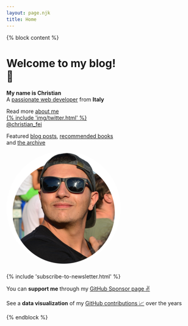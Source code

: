 ```yaml
---
layout: page.njk
title: Home
---
```


{% block content %}
<div class="flex flex-wrap">
<div class="flex-item" style="max-width: 21em;">
  <div class="no-mobile" style="margin-top: 3em; width: 25em"></div>
  <h1><b>Welcome to my blog!</b> 👋</h1>

  <b>My name is Christian</b>
  <br/>
  A <a href="https://www.linkedin.com/in/christian-fei-6b72b5123/" target="_blank">passionate web developer</a> from <b>Italy</b>

  Read more <a href="/about">about me</a>
  <br/>
  <a href="https://twitter.com/christian_fei" target="_blank">{% include 'img/twitter.html' %} @christian_fei</a>

  Featured <a href="/posts">blog posts</a>, <a href="/books">recommended books</a> and <a href="/archive">the archive</a>

</div>

<div class="flex-item">
  <div class="cf">
    <a href="/about">
      <img class="avatar-image" style="border-radius: 50%;" src="/assets/images/cf4.png"/>
    </a>
  </div>
</div>
</div>

</br>

<div>
{% include 'subscribe-to-newsletter.html' %}

<p>
You can <b>support me</b> through my <a href="https://github.com/sponsors/christian-fei">GitHub Sponsor page ✌️</a>

See a <b>data visualization</b> of my <a href="/contributions">GitHub contributions 📈</a> over the years
</p>
</div>
{% endblock %}
